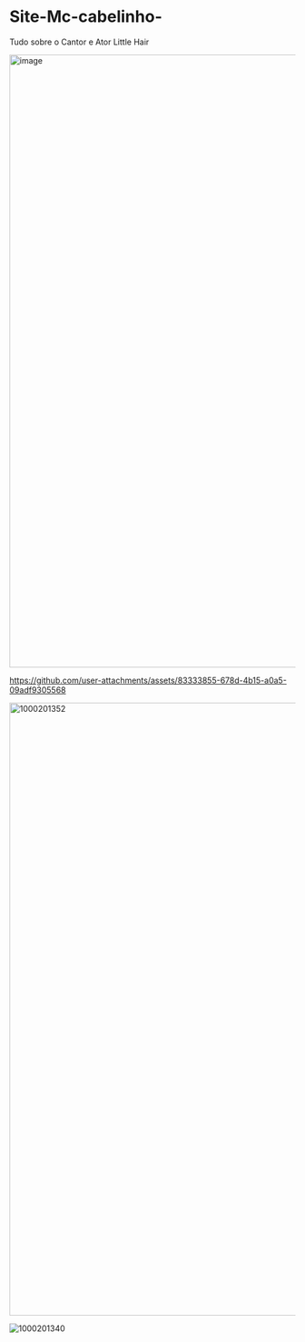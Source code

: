# Site-Mc-cabelinho-
Tudo sobre o Cantor e Ator Little Hair 

<img width="1920" height="1080" alt="image" src="https://github.com/user-attachments/assets/85816c2-9413-4415-8219-215b05e2f9fc" />





https://github.com/user-attachments/assets/83333855-678d-4b15-a0a5-09adf9305568



<img width="1920" height="1080" alt="1000201352" src="https://github.com/user-attachments/assets/38d64f39-e6af-46b2-8a13-900042fa5d02" />

![1000201340](https://github.com/user-attachments/assets/8e3b3981-d056-420e-a6bf-6b15324286dd)
